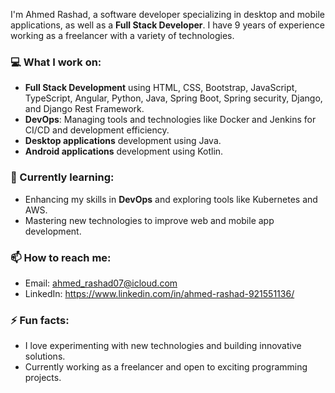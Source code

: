 I'm Ahmed Rashad, a software developer specializing in desktop and mobile applications, as well as a **Full Stack Developer**. I have 9 years of experience working as a freelancer with a variety of technologies.
### 💻 What I work on:

- **Full Stack Development** using HTML, CSS, Bootstrap, JavaScript, TypeScript, Angular, Python, Java, Spring Boot, Spring security, Django, and Django Rest Framework.
- **DevOps**: Managing tools and technologies like Docker and Jenkins for CI/CD and development efficiency.
- **Desktop applications** development using Java.
- **Android applications** development using Kotlin.

### 🌱 Currently learning:

- Enhancing my skills in **DevOps** and exploring tools like Kubernetes and AWS.
- Mastering new technologies to improve web and mobile app development.

### 📫 How to reach me:

- Email: ahmed_rashad07@icloud.com
- LinkedIn: https://www.linkedin.com/in/ahmed-rashad-921551136/

### ⚡ Fun facts:

- I love experimenting with new technologies and building innovative solutions.
- Currently working as a freelancer and open to exciting programming projects.
